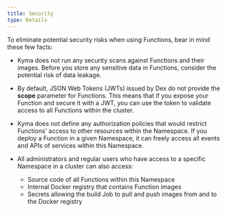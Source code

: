 ```yaml
---
title: Security
type: Details
---
```


To eliminate potential security risks when using Functions, bear in mind these few facts:

- Kyma does not run any security scans against Functions and their images. Before you store any sensitive data in Functions, consider the potential risk of data leakage.

- By default, JSON Web Tokens (JWTs) issued by Dex do not provide the **scope** parameter for Functions. This means that if you expose your Function and secure it with a JWT, you can use the token to validate access to all Functions within the cluster.

- Kyma does not define any authorization policies that would restrict Functions' access to other resources within the Namespace. If you deploy a Function in a given Namespace, it can freely access all events and APIs of services within this Namespace.

- All administrators and regular users who have access to a specific Namespace in a cluster can also access:

    - Source code of all Functions within this Namespace
    - Internal Docker registry that contains Function images
    - Secrets allowing the build Job to pull and push images from and to the Docker registry 
